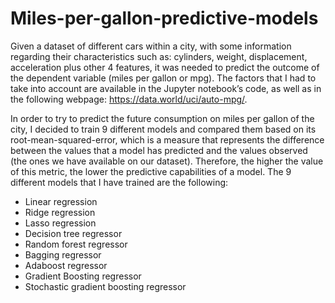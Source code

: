 # Miles-per-gallon-predictive-models

Given a dataset of different cars within a city, with some information regarding their characteristics such as: cylinders, weight, displacement, acceleration plus other 4 features, it was needed to predict the outcome of the dependent variable (miles per gallon or mpg). The factors that I had to take into account are available in the Jupyter notebook’s code, as well as in the following webpage: https://data.world/uci/auto-mpg/.

In order to try to predict the future consumption on miles per gallon of the city, I decided to train 9 different models and compared them based on its root-mean-squared-error, which is a measure that represents the difference between the values that a model has predicted and the values observed (the ones we have available on our dataset). Therefore, the higher the value of this metric, the lower the predictive capabilities of a model. The 9 different models that I have trained are the following:

* Linear regression
* Ridge regression
* Lasso regression
* Decision tree regressor
* Random forest regressor
* Bagging regressor
* Adaboost regressor
* Gradient Boosting regressor
* Stochastic gradient boosting regressor

